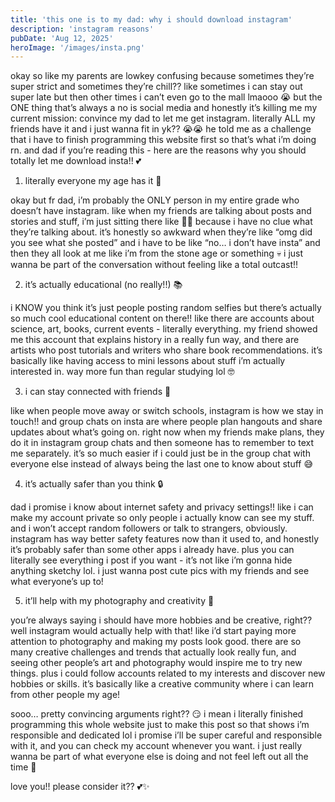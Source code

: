 ```yaml
---
title: 'this one is to my dad: why i should download instagram'
description: 'instagram reasons'
pubDate: 'Aug 12, 2025'
heroImage: '/images/insta.png'
---
```


okay so like my parents are lowkey confusing because sometimes they’re super strict and sometimes they’re chill?? like sometimes i can stay out super late but then other times i can’t even go to the mall lmaooo 😭 but the ONE thing that’s always a no is social media and honestly it’s killing me
my current mission: convince my dad to let me get instagram. literally ALL my friends have it and i just wanna fit in yk?? 😭😭 he told me as a challenge that i have to finish programming this website first so that’s what i’m doing rn.
and dad if you’re reading this - here are the reasons why you should totally let me download insta!! 💕

1. literally everyone my age has it 👥

okay but fr dad, i’m probably the ONLY person in my entire grade who doesn’t have instagram. like when my friends are talking about posts and stories and stuff, i’m just sitting there like 🧍‍♀️ because i have no clue what they’re talking about.
it’s honestly so awkward when they’re like “omg did you see what she posted” and i have to be like “no… i don’t have insta” and then they all look at me like i’m from the stone age or something 💀 i just wanna be part of the conversation without feeling like a total outcast!!

2. it’s actually educational (no really!!) 📚

i KNOW you think it’s just people posting random selfies but there’s actually so much cool educational content on there!! like there are accounts about science, art, books, current events - literally everything.
my friend showed me this account that explains history in a really fun way, and there are artists who post tutorials and writers who share book recommendations. it’s basically like having access to mini lessons about stuff i’m actually interested in. way more fun than regular studying lol 🤓

3. i can stay connected with friends 💬

like when people move away or switch schools, instagram is how we stay in touch!! and group chats on insta are where people plan hangouts and share updates about what’s going on.
right now when my friends make plans, they do it in instagram group chats and then someone has to remember to text me separately. it’s so much easier if i could just be in the group chat with everyone else instead of always being the last one to know about stuff 😅

4. it’s actually safer than you think 🔒

dad i promise i know about internet safety and privacy settings!! like i can make my account private so only people i actually know can see my stuff. and i won’t accept random followers or talk to strangers, obviously.
instagram has way better safety features now than it used to, and honestly it’s probably safer than some other apps i already have. plus you can literally see everything i post if you want - it’s not like i’m gonna hide anything sketchy lol. i just wanna post cute pics with my friends and see what everyone’s up to!

5. it’ll help with my photography and creativity 📸

you’re always saying i should have more hobbies and be creative, right?? well instagram would actually help with that! like i’d start paying more attention to photography and making my posts look good.
there are so many creative challenges and trends that actually look really fun, and seeing other people’s art and photography would inspire me to try new things. plus i could follow accounts related to my interests and discover new hobbies or skills. it’s basically like a creative community where i can learn from other people my age!

sooo… pretty convincing arguments right?? 😏 i mean i literally finished programming this whole website just to make this post so that shows i’m responsible and dedicated lol
i promise i’ll be super careful and responsible with it, and you can check my account whenever you want. i just really wanna be part of what everyone else is doing and not feel left out all the time 🥺

love you!! please consider it?? 💕✨